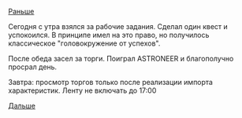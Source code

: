 [Раньше](2017.04.26.md)

Сегодня с утра взялся за рабочие задания.
Сделал один квест и успокоился.
В принципе имел на это право, но получилось классическое "головокружение от успехов".

После обеда засел за торги.
Поиграл ASTRONEER и благополучно просрал день.

Завтра: просмотр торгов только после реализации импорта характеристик.
Ленту не включать до 17:00

[Дальше](2017.08.03.md)